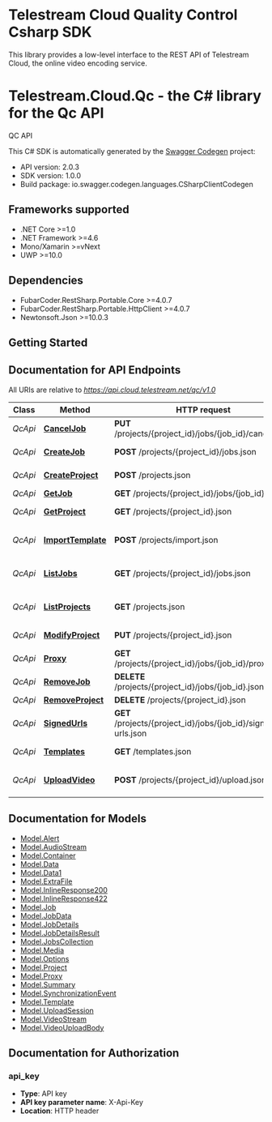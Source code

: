 # Telestream Cloud Quality Control Csharp SDK

This library provides a low-level interface to the REST API of Telestream Cloud, the online video encoding service.

# Telestream.Cloud.Qc - the C# library for the Qc API

QC API

This C# SDK is automatically generated by the [Swagger Codegen](https://github.com/swagger-api/swagger-codegen) project:

- API version: 2.0.3
- SDK version: 1.0.0
- Build package: io.swagger.codegen.languages.CSharpClientCodegen

<a name="frameworks-supported"></a>
## Frameworks supported
- .NET Core >=1.0
- .NET Framework >=4.6
- Mono/Xamarin >=vNext
- UWP >=10.0

<a name="dependencies"></a>
## Dependencies
- FubarCoder.RestSharp.Portable.Core >=4.0.7
- FubarCoder.RestSharp.Portable.HttpClient >=4.0.7
- Newtonsoft.Json >=10.0.3

<a name="installation"></a>
## Getting Started

## Documentation for API Endpoints

All URIs are relative to *https://api.cloud.telestream.net/qc/v1.0*

Class | Method | HTTP request | Description
------------ | ------------- | ------------- | -------------
*QcApi* | [**CancelJob**](docs/QcApi.md#canceljob) | **PUT** /projects/{project_id}/jobs/{job_id}/cancel.json | 
*QcApi* | [**CreateJob**](docs/QcApi.md#createjob) | **POST** /projects/{project_id}/jobs.json | Create a new job
*QcApi* | [**CreateProject**](docs/QcApi.md#createproject) | **POST** /projects.json | Create a new project
*QcApi* | [**GetJob**](docs/QcApi.md#getjob) | **GET** /projects/{project_id}/jobs/{job_id}.json | Get QC job
*QcApi* | [**GetProject**](docs/QcApi.md#getproject) | **GET** /projects/{project_id}.json | Get project by Id
*QcApi* | [**ImportTemplate**](docs/QcApi.md#importtemplate) | **POST** /projects/import.json | Import Vidchecker template
*QcApi* | [**ListJobs**](docs/QcApi.md#listjobs) | **GET** /projects/{project_id}/jobs.json | Get jobs form projects
*QcApi* | [**ListProjects**](docs/QcApi.md#listprojects) | **GET** /projects.json | List all projects for an account
*QcApi* | [**ModifyProject**](docs/QcApi.md#modifyproject) | **PUT** /projects/{project_id}.json | Modify project
*QcApi* | [**Proxy**](docs/QcApi.md#proxy) | **GET** /projects/{project_id}/jobs/{job_id}/proxy.json | 
*QcApi* | [**RemoveJob**](docs/QcApi.md#removejob) | **DELETE** /projects/{project_id}/jobs/{job_id}.json | 
*QcApi* | [**RemoveProject**](docs/QcApi.md#removeproject) | **DELETE** /projects/{project_id}.json | 
*QcApi* | [**SignedUrls**](docs/QcApi.md#signedurls) | **GET** /projects/{project_id}/jobs/{job_id}/signed-urls.json | 
*QcApi* | [**Templates**](docs/QcApi.md#templates) | **GET** /templates.json | List all templates
*QcApi* | [**UploadVideo**](docs/QcApi.md#uploadvideo) | **POST** /projects/{project_id}/upload.json | Creates an upload session


<a name="documentation-for-models"></a>
## Documentation for Models

 - [Model.Alert](docs/Alert.md)
 - [Model.AudioStream](docs/AudioStream.md)
 - [Model.Container](docs/Container.md)
 - [Model.Data](docs/Data.md)
 - [Model.Data1](docs/Data1.md)
 - [Model.ExtraFile](docs/ExtraFile.md)
 - [Model.InlineResponse200](docs/InlineResponse200.md)
 - [Model.InlineResponse422](docs/InlineResponse422.md)
 - [Model.Job](docs/Job.md)
 - [Model.JobData](docs/JobData.md)
 - [Model.JobDetails](docs/JobDetails.md)
 - [Model.JobDetailsResult](docs/JobDetailsResult.md)
 - [Model.JobsCollection](docs/JobsCollection.md)
 - [Model.Media](docs/Media.md)
 - [Model.Options](docs/Options.md)
 - [Model.Project](docs/Project.md)
 - [Model.Proxy](docs/Proxy.md)
 - [Model.Summary](docs/Summary.md)
 - [Model.SynchronizationEvent](docs/SynchronizationEvent.md)
 - [Model.Template](docs/Template.md)
 - [Model.UploadSession](docs/UploadSession.md)
 - [Model.VideoStream](docs/VideoStream.md)
 - [Model.VideoUploadBody](docs/VideoUploadBody.md)


<a name="documentation-for-authorization"></a>
## Documentation for Authorization

<a name="api_key"></a>
### api_key

- **Type**: API key
- **API key parameter name**: X-Api-Key
- **Location**: HTTP header

